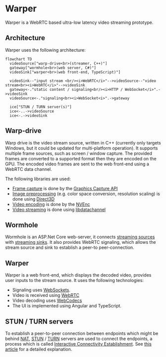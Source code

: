 # Warper

Warper is a WebRTC based ultra-low latency video streaming prototype.

## Architecture

Warper uses the following architecture:

```mermaid
flowchart TD
  videoSource["warp-drive<br>(streamer, C++)"]
  gateway["wormhole<br>(web server, C#)"]
  videoSink["warper<br>(web front-end, TypeScript)"]

  videoSink--"input stream <br/><i>WebRTC</i>"-->videoSource--"video stream<br><i>WebRTC</i>"-->videoSink
  gateway<-."static content / signaling<br/><i>HTTP / WebSocket</i>".->videoSink
  videoSource<-."signaling<br><i>WebSocket<i>".->gateway

  ice["STUN / TURN server(s)"]
  ice<-..->videoSource
  ice<-.->videoSink
```

## Warp-drive

Warp drive is the video stream source, written in C++ (currently only targets Windows, but it could be updated for multi-platform operation). It supports multiple frame sources, such as screen / window capture. The provided frames are converted to a supported format then they are encoded on the GPU. The encoded video frames are sent to the web front-end using a WebRTC data channel.

The following libraries are used:

- [Frame capture](./warp-drive/Capture/WindowSource.cpp) is done by the [Graphics Capture API](https://learn.microsoft.com/en-us/uwp/api/windows.graphics.capture?view=winrt-26100)
- [Image preprocessing](./warp-drive/Encoder/VideoPreprocessor.cpp) (e.g. color space conversion, resolution scaling) is done using [Direct3D](https://learn.microsoft.com/en-us/windows/win32/api/d3d11/nn-d3d11-id3d11videodevice)
- [Video encoding](./warp-drive/Encoder/VideoEncoder.cpp) is done by the [NVEnc](https://docs.nvidia.com/video-technologies/video-codec-sdk/11.0/index.html)
- [Video streaming](./warp-drive/Messaging/WebRtcClient.cpp) is done using [libdatachannel](https://github.com/paullouisageneau/libdatachannel)

## Wormhole

Wormhole is an ASP.Net Core web-server, it connects [streaming sources](./wormhole/Sources/StreamingSourceController.cs) with [streaming sinks](./wormhole/Sinks/StreamingSinkController.cs). It also provides WebRTC signaling, which allows the stream source and sink to establish a peer-to peer-connection.

## Warper

Warper is a web front-end, which displays the decoded video, provides user inputs to the stream source. It uses the following technologies:

- Signaling uses [WebSockets](./warper/src/app/networking/web-socket-client.ts).
- Video is received using [WebRTC](./warper/src/app/services/streaming.service.ts)
- Video decoding uses [WebCodecs](./warper/src/app/components/stream-host/stream-host.component.ts)
- The UI is implemented using Angular and TypeScript.

## STUN / TURN servers

To establish a peer-to-peer connection between endpoints which might be behind [NAT](https://en.wikipedia.org/wiki/Network_address_translation), [STUN](https://en.wikipedia.org/wiki/STUN) / [TURN](https://en.wikipedia.org/wiki/Traversal_Using_Relays_around_NAT) servers are used to connect the endpoints, a process which is called [Interactive Connectivity Establishment](https://en.wikipedia.org/wiki/Interactive_Connectivity_Establishment). See [this article](https://medium.com/av-transcode/what-is-webrtc-and-how-to-setup-stun-turn-server-for-webrtc-communication-63314728b9d0) for a detailed explanation.